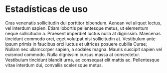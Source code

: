 # Estadísticas de uso

Cras venenatis sollicitudin dui porttitor bibendum. Aenean vel aliquet lectus, vel interdum sapien. Etiam lobortis pellentesque metus, ut elementum neque sollicitudin a. Praesent imperdiet luctus nulla at dignissim. Maecenas tincidunt commodo orci, eget volutpat nisi sollicitudin at. Vestibulum ante ipsum primis in faucibus orci luctus et ultrices posuere cubilia Curae; Nullam nec ullamcorper sapien, a sodales magna. Mauris suscipit sapien vel euismod commodo. Nulla dignissim cursus massa at consectetur. Vestibulum tincidunt blandit urna, ac consequat elit mattis ac. Pellentesque vitae interdum dui, convallis scelerisque metus.
